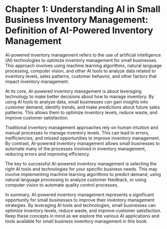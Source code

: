 Chapter 1: Understanding AI in Small Business Inventory Management: Definition of AI-Powered Inventory Management
=================================================================================================================

AI-powered inventory management refers to the use of artificial intelligence (AI) technologies to optimize inventory management for small businesses. This approach involves using machine learning algorithms, natural language processing, computer vision, and other AI tools to analyze data related to inventory levels, sales patterns, customer behavior, and other factors that impact inventory management.

At its core, AI-powered inventory management is about leveraging technology to make better decisions about how to manage inventory. By using AI tools to analyze data, small businesses can gain insights into customer demand, identify trends, and make predictions about future sales patterns. This allows them to optimize inventory levels, reduce waste, and improve customer satisfaction.

Traditional inventory management approaches rely on human intuition and manual processes to manage inventory levels. This can lead to errors, inefficiencies, and missed opportunities to improve inventory management. By contrast, AI-powered inventory management allows small businesses to automate many of the processes involved in inventory management, reducing errors and improving efficiency.

The key to successful AI-powered inventory management is selecting the right AI tools and technologies for your specific business needs. This may involve implementing machine learning algorithms to predict demand, using natural language processing to analyze customer feedback, or using computer vision to automate quality control processes.

In summary, AI-powered inventory management represents a significant opportunity for small businesses to improve their inventory management strategies. By leveraging AI tools and technologies, small businesses can optimize inventory levels, reduce waste, and improve customer satisfaction. Keep these concepts in mind as we explore the various AI applications and tools available for small business inventory management in this book.
